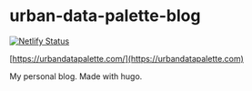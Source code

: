 # urban-data-palette-blog

[![Netlify Status](https://api.netlify.com/api/v1/badges/cde2e40f-64a4-433e-8124-1a3612199b69/deploy-status)](https://app.netlify.com/sites/urban-data-palette/deploys)

[https://urbandatapalette.com/](https://urbandatapalette.com)

My personal blog. Made with hugo.

